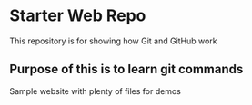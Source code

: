 # Starter Web Repo

This repository is for showing how Git and GitHub work

## Purpose of this is to learn git commands

Sample website with plenty of files for demos
